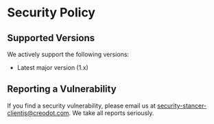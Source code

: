 # Security Policy

## Supported Versions
We actively support the following versions:
- Latest major version (1.x)

## Reporting a Vulnerability
If you find a security vulnerability, please email us at [security-stancer-clientjs@creodot.com](mailto:security-stancer-clientjs@creodot.com). We take all reports seriously.
